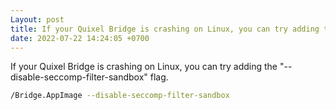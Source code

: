 ```yaml
---
Layout: post
title: If your Quixel Bridge is crashing on Linux, you can try adding the "--disable-seccomp-filter-sandbox...
date: 2022-07-22 14:24:05 +0700
---
```

If your Quixel Bridge is crashing on Linux, you can try adding the "--disable-seccomp-filter-sandbox" flag.
```bash
/Bridge.AppImage --disable-seccomp-filter-sandbox
```